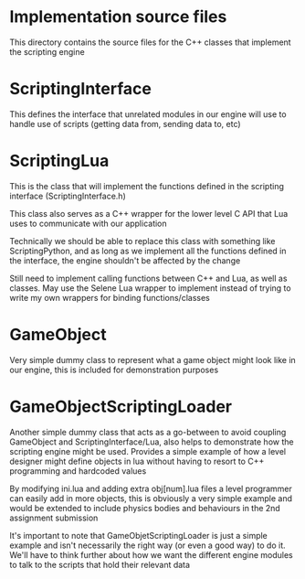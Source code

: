 # Implementation source files
This directory contains the source files for the C++ classes that implement the scripting engine

# ScriptingInterface
This defines the interface that unrelated modules in our engine will use to handle use of scripts (getting data from, sending data to, etc)

# ScriptingLua
This is the class that will implement the functions defined in the scripting interface (ScriptingInterface.h)

This class also serves as a C++ wrapper for the lower level C API that Lua uses to communicate with our application

Technically we should be able to replace this class with something like ScriptingPython, and as long as we implement all the functions defined in the interface, the engine shouldn't be affected by the change

Still need to implement calling functions between C++ and Lua, as well as classes. May use the Selene Lua wrapper to implement instead of trying to write my own wrappers for binding functions/classes

# GameObject
Very simple dummy class to represent what a game object might look like in our engine, this is included for demonstration purposes

# GameObjectScriptingLoader
Another simple dummy class that acts as a go-between to avoid coupling GameObject and ScriptingInterface/Lua, also helps to demonstrate how the scripting engine might be used. Provides a simple example of how a level designer might define objects in lua without having to resort to C++ programming and hardcoded values

By modifying ini.lua and adding extra obj[num].lua files a level programmer can easily add in more objects, this is obviously a very simple example and would be extended to include physics bodies and behaviours in the 2nd assignment submission

It's important to note that GameObjetScriptingLoader is just a simple example and isn't necessarily the right way (or even a good way) to do it. We'll have to think further about how we want the different engine modules to talk to the scripts that hold their relevant data
